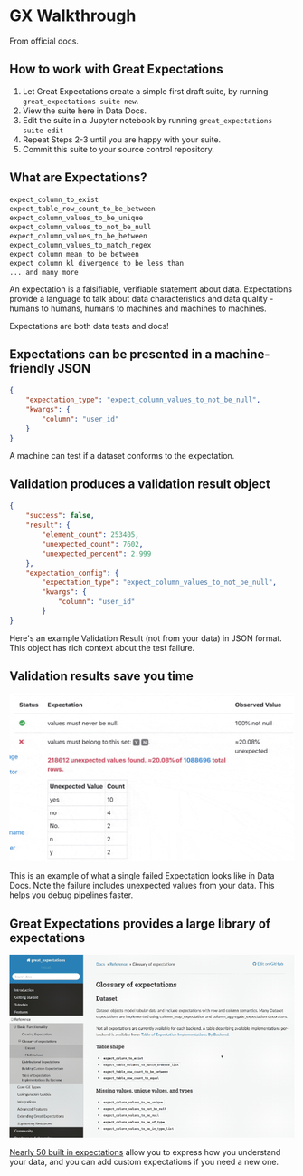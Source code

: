 # GX Walkthrough

From official docs.

## How to work with Great Expectations

1. Let Great Expectations create a simple first draft suite, by running `great_expectations suite new`.
2. View the suite here in Data Docs.
3. Edit the suite in a Jupyter notebook by running `great_expectations suite edit`
4. Repeat Steps 2-3 until you are happy with your suite.
5. Commit this suite to your source control repository.

## What are Expectations?

```text
expect_column_to_exist
expect_table_row_count_to_be_between
expect_column_values_to_be_unique
expect_column_values_to_not_be_null
expect_column_values_to_be_between
expect_column_values_to_match_regex
expect_column_mean_to_be_between
expect_column_kl_divergence_to_be_less_than
... and many more
```

An expectation is a falsifiable, verifiable statement about data.
Expectations provide a language to talk about data characteristics and data quality - humans to humans, humans to machines and machines to machines.

Expectations are both data tests and docs!

## Expectations can be presented in a machine-friendly JSON

```json
{
    "expectation_type": "expect_column_values_to_not_be_null",
    "kwargs": {
        "column": "user_id"
    }
}
```

A machine can test if a dataset conforms to the expectation.

## Validation produces a validation result object

```json
{
    "success": false,
    "result": {
        "element_count": 253405,
        "unexpected_count": 7602,
        "unexpected_percent": 2.999
    },
    "expectation_config": {
        "expectation_type": "expect_column_values_to_not_be_null",
        "kwargs": {
            "column": "user_id"
        }
}
```

Here's an example Validation Result (not from your data) in JSON format. This object has rich context about the test failure.

## Validation results save you time

![validation_failed_unexpected_values.gif](../res/validation_failed_unexpected_values.gif)

This is an example of what a single failed Expectation looks like in Data Docs. Note the failure includes unexpected values from your data. This helps you debug pipelines faster.

## Great Expectations provides a large library of expectations

![glossary_scroller.gif](../res/glossary_scroller.gif)

[Nearly 50 built in expectations](https://greatexpectations.io/expectations) allow you to express how you understand your data, and you can add custom expectations if you need a new one.
